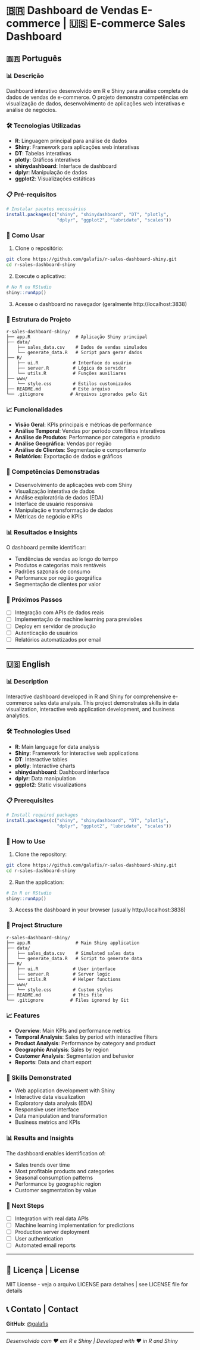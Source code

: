 # 🇧🇷 Dashboard de Vendas E-commerce | 🇺🇸 E-commerce Sales Dashboard

## 🇧🇷 Português

### 📊 Descrição
Dashboard interativo desenvolvido em R e Shiny para análise completa de dados de vendas de e-commerce. O projeto demonstra competências em visualização de dados, desenvolvimento de aplicações web interativas e análise de negócios.

### 🛠️ Tecnologias Utilizadas
- **R**: Linguagem principal para análise de dados
- **Shiny**: Framework para aplicações web interativas
- **DT**: Tabelas interativas
- **plotly**: Gráficos interativos
- **shinydashboard**: Interface de dashboard
- **dplyr**: Manipulação de dados
- **ggplot2**: Visualizações estáticas

### 📋 Pré-requisitos
```r
# Instalar pacotes necessários
install.packages(c("shiny", "shinydashboard", "DT", "plotly", 
                   "dplyr", "ggplot2", "lubridate", "scales"))
```

### 🚀 Como Usar
1. Clone o repositório:
```bash
git clone https://github.com/galafis/r-sales-dashboard-shiny.git
cd r-sales-dashboard-shiny
```

2. Execute o aplicativo:
```r
# No R ou RStudio
shiny::runApp()
```

3. Acesse o dashboard no navegador (geralmente http://localhost:3838)

### 📁 Estrutura do Projeto
```
r-sales-dashboard-shiny/
├── app.R                 # Aplicação Shiny principal
├── data/
│   ├── sales_data.csv    # Dados de vendas simulados
│   └── generate_data.R   # Script para gerar dados
├── R/
│   ├── ui.R             # Interface do usuário
│   ├── server.R         # Lógica do servidor
│   └── utils.R          # Funções auxiliares
├── www/
│   └── style.css        # Estilos customizados
├── README.md            # Este arquivo
└── .gitignore          # Arquivos ignorados pelo Git
```

### 📈 Funcionalidades
- **Visão Geral**: KPIs principais e métricas de performance
- **Análise Temporal**: Vendas por período com filtros interativos
- **Análise de Produtos**: Performance por categoria e produto
- **Análise Geográfica**: Vendas por região
- **Análise de Clientes**: Segmentação e comportamento
- **Relatórios**: Exportação de dados e gráficos

### 🎯 Competências Demonstradas
- Desenvolvimento de aplicações web com Shiny
- Visualização interativa de dados
- Análise exploratória de dados (EDA)
- Interface de usuário responsiva
- Manipulação e transformação de dados
- Métricas de negócio e KPIs

### 📊 Resultados e Insights
O dashboard permite identificar:
- Tendências de vendas ao longo do tempo
- Produtos e categorias mais rentáveis
- Padrões sazonais de consumo
- Performance por região geográfica
- Segmentação de clientes por valor

### 🔄 Próximos Passos
- [ ] Integração com APIs de dados reais
- [ ] Implementação de machine learning para previsões
- [ ] Deploy em servidor de produção
- [ ] Autenticação de usuários
- [ ] Relatórios automatizados por email

---

## 🇺🇸 English

### 📊 Description
Interactive dashboard developed in R and Shiny for comprehensive e-commerce sales data analysis. This project demonstrates skills in data visualization, interactive web application development, and business analytics.

### 🛠️ Technologies Used
- **R**: Main language for data analysis
- **Shiny**: Framework for interactive web applications
- **DT**: Interactive tables
- **plotly**: Interactive charts
- **shinydashboard**: Dashboard interface
- **dplyr**: Data manipulation
- **ggplot2**: Static visualizations

### 📋 Prerequisites
```r
# Install required packages
install.packages(c("shiny", "shinydashboard", "DT", "plotly", 
                   "dplyr", "ggplot2", "lubridate", "scales"))
```

### 🚀 How to Use
1. Clone the repository:
```bash
git clone https://github.com/galafis/r-sales-dashboard-shiny.git
cd r-sales-dashboard-shiny
```

2. Run the application:
```r
# In R or RStudio
shiny::runApp()
```

3. Access the dashboard in your browser (usually http://localhost:3838)

### 📁 Project Structure
```
r-sales-dashboard-shiny/
├── app.R                 # Main Shiny application
├── data/
│   ├── sales_data.csv    # Simulated sales data
│   └── generate_data.R   # Script to generate data
├── R/
│   ├── ui.R             # User interface
│   ├── server.R         # Server logic
│   └── utils.R          # Helper functions
├── www/
│   └── style.css        # Custom styles
├── README.md            # This file
└── .gitignore          # Files ignored by Git
```

### 📈 Features
- **Overview**: Main KPIs and performance metrics
- **Temporal Analysis**: Sales by period with interactive filters
- **Product Analysis**: Performance by category and product
- **Geographic Analysis**: Sales by region
- **Customer Analysis**: Segmentation and behavior
- **Reports**: Data and chart export

### 🎯 Skills Demonstrated
- Web application development with Shiny
- Interactive data visualization
- Exploratory data analysis (EDA)
- Responsive user interface
- Data manipulation and transformation
- Business metrics and KPIs

### 📊 Results and Insights
The dashboard enables identification of:
- Sales trends over time
- Most profitable products and categories
- Seasonal consumption patterns
- Performance by geographic region
- Customer segmentation by value

### 🔄 Next Steps
- [ ] Integration with real data APIs
- [ ] Machine learning implementation for predictions
- [ ] Production server deployment
- [ ] User authentication
- [ ] Automated email reports

---

## 📄 Licença | License
MIT License - veja o arquivo LICENSE para detalhes | see LICENSE file for details

## 📞 Contato | Contact
**GitHub**: [@galafis](https://github.com/galafis)

---
*Desenvolvido com ❤️ em R e Shiny | Developed with ❤️ in R and Shiny*

